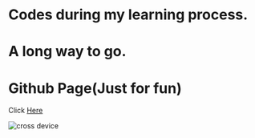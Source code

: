 # Codes during my learning process.
# A long way to go.

# Github Page(Just for fun)
Click [Here](http://warpprism.github.io/Web-Front-End/) 

![cross device](http://cms.csdnimg.cn/article/201302/25/512af7607d63f.jpg)
